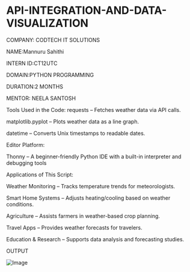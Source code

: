 # API-INTEGRATION-AND-DATA-VISUALIZATION

COMPANY: CODTECH IT SOLUTIONS

NAME:Mannuru Sahithi

INTERN ID:CT12UTC

DOMAIN:PYTHON PROGRAMMING

DURATION:2 MONTHS

MENTOR: NEELA SANTOSH

Tools Used in the Code:
requests – Fetches weather data via API calls.

matplotlib.pyplot – Plots weather data as a line graph.

datetime – Converts Unix timestamps to readable dates.

Editor Platform:

Thonny – A beginner-friendly Python IDE with a built-in interpreter and debugging tools

Applications of This Script:

Weather Monitoring – Tracks temperature trends for meteorologists.

Smart Home Systems – Adjusts heating/cooling based on weather conditions.

Agriculture – Assists farmers in weather-based crop planning.

Travel Apps – Provides weather forecasts for travelers.

Education & Research – Supports data analysis and forecasting studies.

OUTPUT

![Image](https://github.com/user-attachments/assets/1e217837-cf80-4d9a-9e53-393d9ad07fe0)





